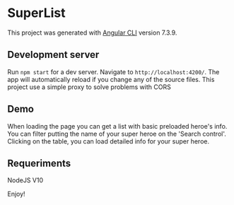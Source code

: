 # SuperList

This project was generated with [Angular CLI](https://github.com/angular/angular-cli) version 7.3.9.

## Development server

Run `npm start` for a dev server. Navigate to `http://localhost:4200/`. The app will automatically reload if you change any of the source files. This project use a simple proxy to solve problems with CORS

## Demo
When loading the page you can get a list with basic preloaded heroe's info. You can filter putting the name of your super heroe on the 'Search control'. Clicking on the table, you can load detailed info for your super heroe.

## Requeriments
NodeJS V10

Enjoy!
